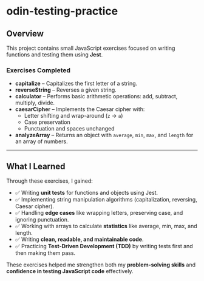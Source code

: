 # odin-testing-practice

## Overview
This project contains small JavaScript exercises focused on writing functions and testing them using **Jest**.  

### Exercises Completed
- **capitalize** – Capitalizes the first letter of a string.  
- **reverseString** – Reverses a given string.  
- **calculator** – Performs basic arithmetic operations: add, subtract, multiply, divide.  
- **caesarCipher** – Implements the Caesar cipher with:  
  - Letter shifting and wrap-around (`z` → `a`)  
  - Case preservation  
  - Punctuation and spaces unchanged  
- **analyzeArray** – Returns an object with `average`, `min`, `max`, and `length` for an array of numbers.

---

## What I Learned
Through these exercises, I gained:  

- ✅ Writing **unit tests** for functions and objects using Jest.  
- ✅ Implementing string manipulation algorithms (capitalization, reversing, Caesar cipher).  
- ✅ Handling **edge cases** like wrapping letters, preserving case, and ignoring punctuation.  
- ✅ Working with arrays to calculate **statistics** like average, min, max, and length.  
- ✅ Writing **clean, readable, and maintainable code**.  
- ✅ Practicing **Test-Driven Development (TDD)** by writing tests first and then making them pass.  

These exercises helped me strengthen both my **problem-solving skills** and **confidence in testing JavaScript code** effectively.
